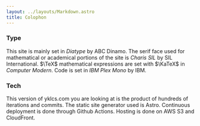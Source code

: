 ```yaml
---
layout: ../layouts/Markdown.astro
title: Colophon
---
```


### Type

This site is mainly set in _Diatype_ by ABC Dinamo.
The serif face used for mathematical or academical portions of the site is _Charis SIL_ by SIL International.
$\TeX$ mathematical expressions are set with $\KaTeX$ in _Computer Modern_.
Code is set in _IBM Plex Mono_ by IBM.

### Tech

This version of yklcs.com you are looking at is the product of hundreds of iterations and commits.
The static site generator used is Astro.
Continuous deployment is done through Github Actions.
Hosting is done on AWS S3 and CloudFront.
